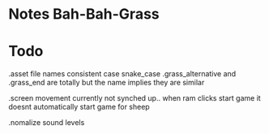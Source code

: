 # Notes Bah-Bah-Grass

# Todo

.asset file names consistent case snake_case
.grass_alternative and .grass_end are totally but the name implies they are similar

.screen movement currently not synched up.. when ram clicks start game it doesnt automatically start game for sheep

.nomalize sound levels
